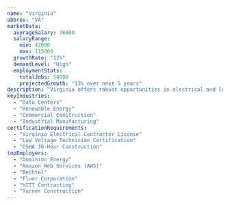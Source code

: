 ```yaml
---
name: "Virginia"
abbrev: "VA"
marketData:
  averageSalary: 76000
  salaryRange:
    min: 42000
    max: 115000
  growthRate: "12%"
  demandLevel: "High"
  employmentStats:
    totalJobs: 54000
    projectedGrowth: "13% over next 5 years"
description: "Virginia offers robust opportunities in electrical and low voltage employment, driven by data center expansions, renewable energy projects, and commercial construction growth."
keyIndustries:
  - "Data Centers"
  - "Renewable Energy"
  - "Commercial Construction"
  - "Industrial Manufacturing"
certificationRequirements:
  - "Virginia Electrical Contractor License"
  - "Low Voltage Technician Certification"
  - "OSHA 30-Hour Construction"
topEmployers:
  - "Dominion Energy"
  - "Amazon Web Services (AWS)"
  - "Bechtel"
  - "Fluor Corporation"
  - "HITT Contracting"
  - "Turner Construction"
---
```

